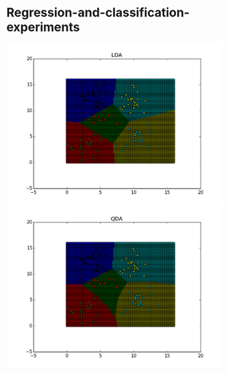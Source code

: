# Regression-and-classification-experiments
![LDA Classification](/LDA.png)
![QDA Classification](/QDA.png)
